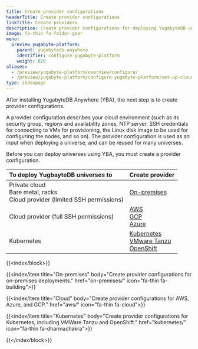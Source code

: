 ```yaml
---
title: Create provider configurations
headerTitle: Create provider configurations
linkTitle: Create providers
description: Create provider configurations for deploying YugabyteDB universes.
image: fa-thin fa-folder-gear
menu:
  preview_yugabyte-platform:
    parent: yugabytedb-anywhere
    identifier: configure-yugabyte-platform
    weight: 620
aliases:
  - /preview/yugabyte-platform/overview/configure/
  - /preview/yugabyte-platform/configure-yugabyte-platform/set-up-cloud-provider/
type: indexpage
---
```


After installing YugabyteDB Anywhere (YBA), the next step is to create provider configurations.

A provider configuration describes your cloud environment (such as its security group, regions and availability zones, NTP server, SSH credentials for connecting to VMs for provisioning, the Linux disk image to be used for configuring the nodes, and so on). The provider configuration is used as an input when deploying a universe, and can be reused for many universes.

Before you can deploy universes using YBA, you must create a provider configuration.

| To deploy YugbayteDB universes to | Create provider |
| :--- | :--- |
| Private cloud<br>Bare metal, racks<br>Cloud provider (limited SSH permissions) | [On-premises](on-premises/) |
| Cloud provider (full SSH permissions) | [AWS](aws/)<br>[GCP](gcp/)<br>[Azure](azure/) |
| Kubernetes | [Kubernetes](kubernetes/)<br>[VMware Tanzu](vmware-tanzu/)<br>[OpenShift](openshift/) |

{{<index/block>}}

  {{<index/item
    title="On-premises"
    body="Create provider configurations for on-premises deployments."
    href="on-premises/"
    icon="fa-thin fa-building">}}

  {{<index/item
    title="Cloud"
    body="Create provider configurations for AWS, Azure, and GCP."
    href="aws/"
    icon="fa-thin fa-cloud">}}

  {{<index/item
    title="Kubernetes"
    body="Create provider configurations for Kubernetes, including VMWare Tanzu and OpenShift."
    href="kubernetes/"
    icon="fa-thin fa-dharmachakra">}}

{{</index/block>}}
